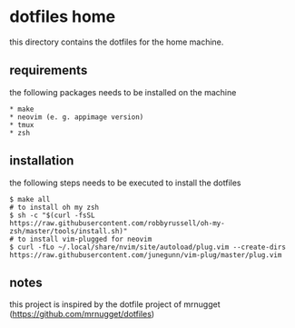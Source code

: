 # dotfiles home

this directory contains the dotfiles for the home machine.

## requirements

the following packages needs to be installed on the machine

    * make
    * neovim (e. g. appimage version)
    * tmux
    * zsh

## installation

the following steps needs to be executed to install the dotfiles

```
$ make all
# to install oh my zsh
$ sh -c "$(curl -fsSL https://raw.githubusercontent.com/robbyrussell/oh-my-zsh/master/tools/install.sh)"
# to install vim-plugged for neovim
$ curl -fLo ~/.local/share/nvim/site/autoload/plug.vim --create-dirs https://raw.githubusercontent.com/junegunn/vim-plug/master/plug.vim
```

## notes

this project is inspired by the dotfile project of mrnugget (https://github.com/mrnugget/dotfiles)
